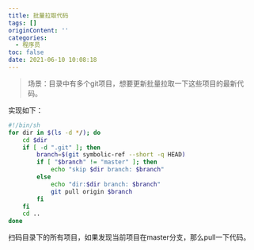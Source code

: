 ```yaml
---
title: 批量拉取代码
tags: []
originContent: ''
categories:
  - 程序员
toc: false
date: 2021-06-10 10:08:18
---
```


> 场景：目录中有多个git项目，想要更新批量拉取一下这些项目的最新代码。

实现如下：

```bash
#!/bin/sh
for dir in $(ls -d */); do
    cd $dir
    if [ -d ".git" ]; then
        branch=$(git symbolic-ref --short -q HEAD)
        if [ "$branch" != "master" ]; then
            echo "skip $dir branch: $branch"
        else
            echo "dir:$dir branch: $branch"
            git pull origin $branch
        fi
    fi
    cd ..
done
```

扫码目录下的所有项目，如果发现当前项目在master分支，那么pull一下代码。

